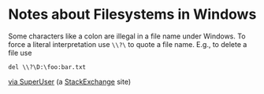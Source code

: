 Notes about Filesystems in Windows
==================================

Some characters like a colon are illegal in a file name under Windows.  To force a literal interpretation use `\\?\` to quote a file name.  E.g., to delete a file use

    del \\?\D:\foo:bar.txt

[via SuperUser](http://superuser.com/a/615067/389435) (a [StackExchange](http://stackexchange.com) site)

